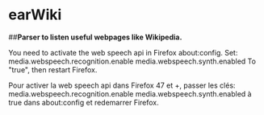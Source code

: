 # earWiki
##**Parser to listen useful webpages like Wikipedia.**

You need to activate the web speech api in Firefox about:config.
Set:
media.webspeech.recognition.enable
media.webspeech.synth.enabled
To "true", then restart Firefox.

Pour activer la web speech api dans Firefox 47 et +, passer les clés:
media.webspeech.recognition.enable
media.webspeech.synth.enabled
à true dans about:config et redemarrer Firefox.

